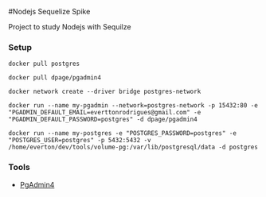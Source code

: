#Nodejs Sequelize Spike

Project to study Nodejs with Sequilze

### Setup

```
docker pull postgres

docker pull dpage/pgadmin4

docker network create --driver bridge postgres-network

docker run --name my-pgadmin --network=postgres-network -p 15432:80 -e "PGADMIN_DEFAULT_EMAIL=everttonrodrigues@gmail.com" -e "PGADMIN_DEFAULT_PASSWORD=postgres" -d dpage/pgadmin4

docker run --name my-postgres -e "POSTGRES_PASSWORD=postgres" -e "POSTGRES_USER=postgres" -p 5432:5432 -v /home/everton/dev/tools/volume-pg:/var/lib/postgresql/data -d postgres

```    

### Tools

-  [PgAdmin4](http://localhost:15432)